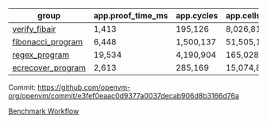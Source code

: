| group | app.proof_time_ms | app.cycles | app.cells_used | leaf.proof_time_ms | leaf.cycles | leaf.cells_used |
| -- | -- | -- | -- | -- | -- | -- |
| [verify_fibair](https://github.com/openvm-org/openvm/blob/benchmark-results/benchmarks/verify_fibair-e3fef0eaac0d9377a0037decab906d8b3166d76a.md) | 1,413 |  195,126 |  8,026,812 |- | - | - |
| [fibonacci_program](https://github.com/openvm-org/openvm/blob/benchmark-results/benchmarks/fibonacci-e3fef0eaac0d9377a0037decab906d8b3166d76a.md) | 6,448 |  1,500,137 |  51,505,102 | 15,732 |  3,172,000 |  128,863,807 |
| [regex_program](https://github.com/openvm-org/openvm/blob/benchmark-results/benchmarks/regex-e3fef0eaac0d9377a0037decab906d8b3166d76a.md) | 19,534 |  4,190,904 |  165,028,173 | 31,102 |  6,522,793 |  291,297,139 |
| [ecrecover_program](https://github.com/openvm-org/openvm/blob/benchmark-results/benchmarks/ecrecover-e3fef0eaac0d9377a0037decab906d8b3166d76a.md) | 2,613 |  285,169 |  15,074,875 | 43,154 |  9,648,337 |  439,956,541 |


Commit: https://github.com/openvm-org/openvm/commit/e3fef0eaac0d9377a0037decab906d8b3166d76a

[Benchmark Workflow](https://github.com/openvm-org/openvm/actions/runs/12660159636)
